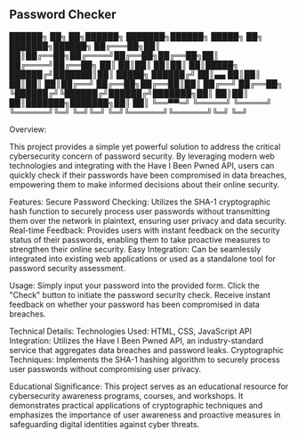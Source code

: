 ## Password Checker

   ██████╗ ██╗   ██╗██████╗ ███████╗██████╗  █████╗ ██╗     ███████╗██████╗ 
  ██╔═══██╗██║   ██║██╔══██╗██╔════╝██╔══██╗██╔══██╗██║     ██╔════╝██╔══██╗
  ██║   ██║██║   ██║██║  ██║█████╗  ██████╔╝███████║██║     █████╗  ██████╔╝
  ██║▄▄ ██║██║   ██║██║  ██║██╔══╝  ██╔══██╗██╔══██║██║     ██╔══╝  ██╔══██╗
  ╚██████╔╝╚██████╔╝██████╔╝███████╗██║  ██║██║  ██║███████╗███████╗██║  ██║
   ╚══▀▀═╝  ╚═════╝ ╚═════╝ ╚══════╝╚═╝  ╚═╝╚═╝  ╚═╝╚══════╝╚══════╝╚═╝  ╚═╝

Overview:

This project provides a simple yet powerful solution to address the critical cybersecurity concern of password security. By leveraging modern web technologies and integrating with the Have I Been Pwned API, users can quickly check if their passwords have been compromised in data breaches, empowering them to make informed decisions about their online security.

Features:
Secure Password Checking: Utilizes the SHA-1 cryptographic hash function to securely process user passwords without transmitting them over the network in plaintext, ensuring user privacy and data security.
Real-time Feedback: Provides users with instant feedback on the security status of their passwords, enabling them to take proactive measures to strengthen their online security.
Easy Integration: Can be seamlessly integrated into existing web applications or used as a standalone tool for password security assessment.

Usage:
Simply input your password into the provided form.
Click the "Check" button to initiate the password security check.
Receive instant feedback on whether your password has been compromised in data breaches.

Technical Details:
Technologies Used: HTML, CSS, JavaScript
API Integration: Utilizes the Have I Been Pwned API, an industry-standard service that aggregates data breaches and password leaks.
Cryptographic Techniques: Implements the SHA-1 hashing algorithm to securely process user passwords without compromising user privacy.

Educational Significance:
This project serves as an educational resource for cybersecurity awareness programs, courses, and workshops. It demonstrates practical applications of cryptographic techniques and emphasizes the importance of user awareness and proactive measures in safeguarding digital identities against cyber threats.

